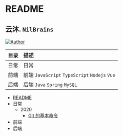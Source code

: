 # README

## 云沐. `NilBrains`

[![Author](https://img.shields.io/badge/author-nilbrains-ff69b4.svg)](https://www.nilbrains.com)

| 目录 | 描述 |
| :-- | :-- |
| 日常 | 日常 |
| 前端 | 前端 `JavaScript` `TypeScript` `Nodejs` `Vue`  |
| 后端 | 后端 `Java` `Spring` `MySQL` |

- [README](README.md)
- 日常
  - 2020
    - [Git 的基本命令](日常/2020/00-Git-的基本命令.md)
- 前端
- 后端
